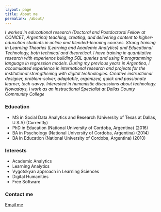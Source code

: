 ```yaml
---
layout: page
title: About me
permalink: /about/
---
```


*I worked in educational research (Doctoral and Postdoctoral Fellow at CONICET, Argentina) teaching, creating, and delivering content to higher-education students in online and blended-learning courses. Strong training in Learning Theories (Learning and Academic Analytics) and Educational Technology, both technical and theoretical. I have training in quantitative research with experience building SQL queries and using R programming language in regression models. During my previous years in Argentina, I accumulated experience in international research and projects for the institutional strengthening with digital technologies. Creative instructional designer, problem-solver, adaptable, organized, quick and passionate learner, tech-savvy. Interested in humanistic discussions about technology. Nowadays, I work as an Instructional Specialist at Dallas County Community College*

### Education
+ MS in Social Data Analytics and Research (University of Texas at Dallas, U.S.A) (Currently)
+ PhD in Education (National University of Cordoba, Argentina) (2016)
+ BA in Psychology (National University of Cordoba, Argentina) (2014)
+ BA in Education (National University of Cordoba, Argentina) (2010)

### Interests
+ Academic Analytics
+ Learning Analytics
+ Vygotskyan approach in Learning Sciences
+ Digital Humanities
+ Free Software

### Contact me
[Email me](mailto:federicojferrero@gmail.com)
